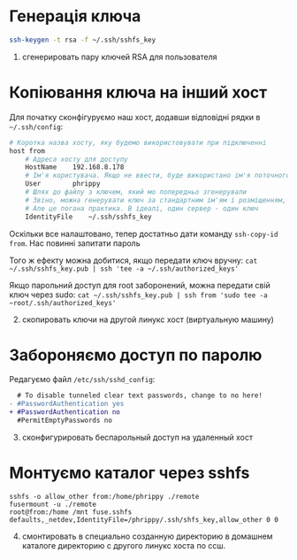 # Генерація ключа
```bash
ssh-keygen -t rsa -f ~/.ssh/sshfs_key
```
1. сгенерировать пару ключей RSA для пользователя

# Копіювання ключа на інший хост
Для початку сконфігуруємо наш хост, додавши відповідні рядки в `~/.ssh/config`:

```bash
# Коротка назва хосту, яку будемо використовувати при підключенні
host from
	# Адреса хосту для доступу
	HostName	192.168.8.178
	# Ім'я користувача. Якщо не ввести, буде використано ім'я поточного користувача
	User		phrippy
	# Шлях до файлу з ключем, який мо попередньо згенерували
	# Звіно, можна генерувати ключ за стандартним ім'ям і розміщенням, а потім опускати цей рядок
	# Але це погана практика. В ідеалі, один сервер - один ключ
	IdentityFile	~/.ssh/sshfs_key
```
Оскільки все налаштовано, тепер достатньо дати команду `ssh-copy-id from`. Нас повинні запитати пароль

Того ж ефекту можна добитися, якщо передати ключ вручну: `cat ~/.ssh/sshfs_key.pub | ssh 'tee -a ~/.ssh/authorized_keys'`

Якщо парольний доступ для root заборонений, можна передати свій ключ через sudo: `cat ~/.ssh/sshfs_key.pub | ssh from 'sudo tee -a ~root/.ssh/authorized_keys'`

2. скопировать ключи на другой линукс хост (виртуальную машину)

# Забороняємо доступ по паролю
Редагуємо файл `/etc/ssh/sshd_config`:
```diff
  # To disable tunneled clear text passwords, change to no here!
- #PasswordAuthentication yes
+ #PasswordAuthentication no
  #PermitEmptyPasswords no
```
3. сконфигурировать беспарольный доступ на удаленный хост

# Монтуємо каталог через sshfs
```
sshfs -o allow_other from:/home/phrippy ./remote
fusermount -u ./remote
root@from:/home /mnt fuse.sshfs defaults,_netdev,IdentityFile=/phrippy/.ssh/shfs_key,allow_other 0 0
```
4. смонтировать в специально созданную директорию в домашнем каталоге директорию с другого линукс хоста по ссш.
